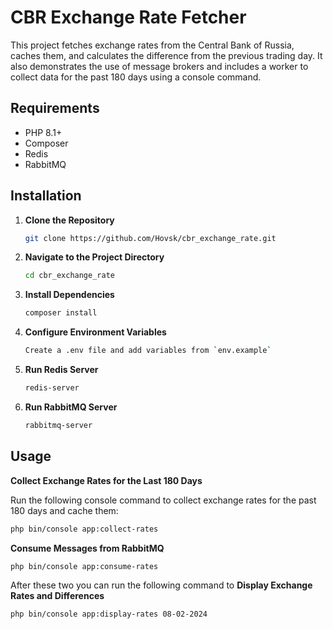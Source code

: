 # CBR Exchange Rate Fetcher

This project fetches exchange rates from the Central Bank of Russia, caches them, and calculates the difference from the previous trading day. It also demonstrates the use of message brokers and includes a worker to collect data for the past 180 days using a console command.

## Requirements

- PHP 8.1+
- Composer
- Redis
- RabbitMQ

## Installation

1. **Clone the Repository**

   ```sh
   git clone https://github.com/Hovsk/cbr_exchange_rate.git
   
2. **Navigate to the Project Directory**

   ```sh
   cd cbr_exchange_rate
   
3. **Install Dependencies**

   ```sh
   composer install
   
4. **Configure Environment Variables**

   ```sh
   Create a .env file and add variables from `env.example`

5. **Run Redis Server**

   ```sh
   redis-server
   
6. **Run RabbitMQ Server**

   ```sh
   rabbitmq-server
   
## Usage

**Collect Exchange Rates for the Last 180 Days**

Run the following console command to collect exchange rates for the past 180 days and cache them:

```sh
php bin/console app:collect-rates
```

**Consume Messages from RabbitMQ**

```sh
php bin/console app:consume-rates
```

After these two you can run the following command to 
**Display Exchange Rates and Differences**
```sh
php bin/console app:display-rates 08-02-2024 
```


